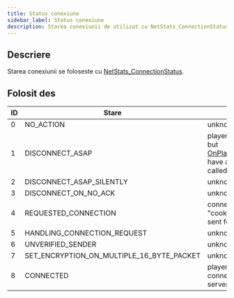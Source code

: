 ```yaml
---
title: Status conexiune
sidebar_label: Status conexiune
description: Starea conexiunii de utilizat cu NetStats_ConnectionStatus.
---
```


## Descriere

Starea conexiunii se foloseste cu [NetStats_ConnectionStatus](../functions/NetStats_ConnectionStatus.md).

## Folosit des

| ID  | Stare                                     | Sens                                                                                                         |
| --- | ----------------------------------------- | ------------------------------------------------------------------------------------------------------------ |
| 0   | NO_ACTION                                 | unknown                                                                                                      |
| 1   | DISCONNECT_ASAP                           | playerid still exists but [OnPlayerDisconnect](../callbacks/OnPlayerDisconnect.md) have already been called. |
| 2   | DISCONNECT_ASAP_SILENTLY                  | unknown                                                                                                      |
| 3   | DISCONNECT_ON_NO_ACK                      | unknown                                                                                                      |
| 4   | REQUESTED_CONNECTION                      | connection request "cookie" has been sent for this ID                                                        |
| 5   | HANDLING_CONNECTION_REQUEST               | unknown                                                                                                      |
| 6   | UNVERIFIED_SENDER                         | unknown                                                                                                      |
| 7   | SET_ENCRYPTION_ON_MULTIPLE_16_BYTE_PACKET | unknown                                                                                                      |
| 8   | CONNECTED                                 | playerid is connected to the server                                                                          |
